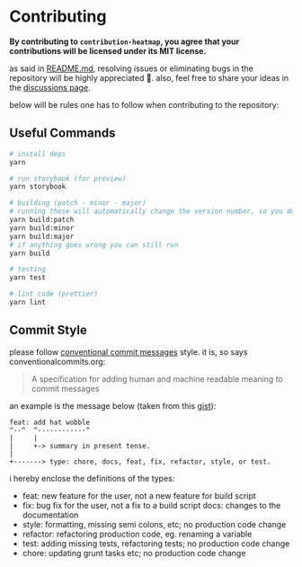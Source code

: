 # Contributing

**By contributing to `contribution-heatmap`, you agree that your contributions will be licensed under its MIT license.**

as said in [README.md](https://github.com/KnowsCount/contribution-heatmap/blob/main/README.md#%EF%B8%8F-contributing), resolving issues or eliminating bugs in the repository will be highly appreciated 🎉. also, feel free to share your ideas in the [discussions page](https://github.com/KnowsCount/contribution-heatmap/discussions).

below will be rules one has to follow when contributing to the repository:

## Useful Commands

```bash
# install deps
yarn

# run storybook (for preview)
yarn storybook

# building (patch - minor - major)
# running these will automatically change the version number, so you dont have to worry about it anymore.
yarn build:patch
yarn build:minor
yarn build:major
# if anything goes wrong you can still run
yarn build

# testing
yarn test

# lint code (prettier)
yarn lint
```

## Commit Style

please follow [conventional commit messages](https://www.conventionalcommits.org/en/v1.0.0/) style. it is, so says conventionalcommits.org:

> A specification for adding human and machine readable meaning to commit messages

an example is the message below (taken from this [gist](https://gist.github.com/joshbuchea/6f47e86d2510bce28f8e7f42ae84c716)):

```
feat: add hat wobble
^--^  ^------------^
|     |
|     +-> summary in present tense.
|
+-------> type: chore, docs, feat, fix, refactor, style, or test.
```

i hereby enclose the definitions of the types:

-   feat: new feature for the user, not a new feature for build script
-   fix: bug fix for the user, not a fix to a build script
    docs: changes to the documentation
-   style: formatting, missing semi colons, etc; no production code change
-   refactor: refactoring production code, eg. renaming a variable
-   test: adding missing tests, refactoring tests; no production code change
-   chore: updating grunt tasks etc; no production code change
